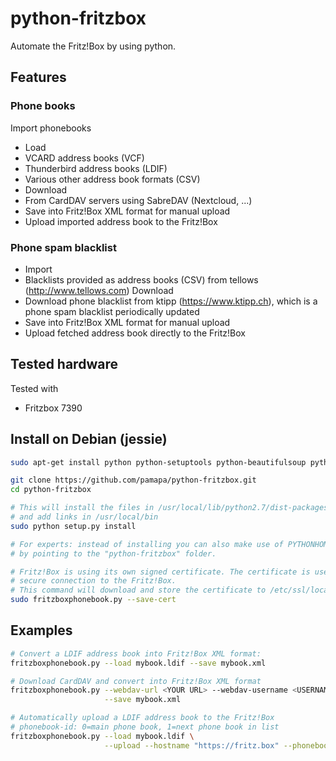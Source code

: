 # python-fritzbox
Automate the Fritz!Box by using python.


## Features

### Phone books
Import phonebooks
- Load
 - VCARD address books (VCF)
 - Thunderbird address books (LDIF)
 - Various other address book formats (CSV)
- Download
 - From CardDAV servers using SabreDAV (Nextcloud, ...)
- Save into Fritz!Box XML format for manual upload
- Upload imported address book to the Fritz!Box

### Phone spam blacklist
- Import
 - Blacklists provided as address books (CSV) from tellows (http://www.tellows.com)
Download
 - Download phone blacklist from ktipp (https://www.ktipp.ch), which is a phone spam blacklist periodically updated
  - Save into Fritz!Box XML format for manual upload
  - Upload fetched address book directly to the Fritz!Box
 

## Tested hardware
Tested with
- Fritzbox 7390


## Install on Debian (jessie)
```bash
sudo apt-get install python python-setuptools python-beautifulsoup python-ldap python-requests python-vobject python-pil

git clone https://github.com/pamapa/python-fritzbox.git
cd python-fritzbox

# This will install the files in /usr/local/lib/python2.7/dist-packages/
# and add links in /usr/local/bin
sudo python setup.py install

# For experts: instead of installing you can also make use of PYTHONHOME
# by pointing to the "python-fritzbox" folder.

# Fritz!Box is using its own signed certificate. The certificate is used to verify the
# secure connection to the Fritz!Box.
# This command will download and store the certificate to /etc/ssl/localcerts.
sudo fritzboxphonebook.py --save-cert
```


## Examples
```bash
# Convert a LDIF address book into Fritz!Box XML format:
fritzboxphonebook.py --load mybook.ldif --save mybook.xml

# Download CardDAV and convert into Fritz!Box XML format
fritzboxphonebook.py --webdav-url <YOUR URL> --webdav-username <USERNAME> --webdav-password <YOUR PASSWORD> \
                     --save mybook.xml

# Automatically upload a LDIF address book to the Fritz!Box
# phonebook-id: 0=main phone book, 1=next phone book in list
fritzboxphonebook.py --load mybook.ldif \
                     --upload --hostname "https://fritz.box" --phonebook-id 1 --password <YOUR PASSWORD>
```

